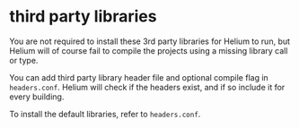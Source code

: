 # third party libraries

You are not required to install these 3rd party libraries for Helium to run,
but Helium will of course fail to compile the projects using a missing library call or type.

You can add third party library header file and optional compile flag in `headers.conf`.
Helium will check if the headers exist, and if so include it for every building.

To install the default libraries, refer to `headers.conf`.
